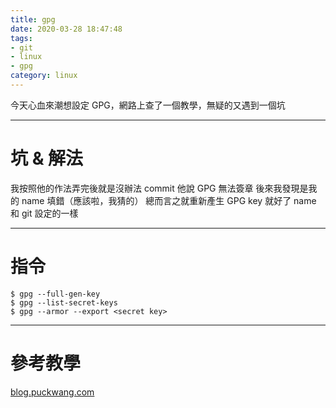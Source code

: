 ```yaml
---
title: gpg
date: 2020-03-28 18:47:48
tags:
- git
- linux
- gpg
category: linux
---
```


今天心血來潮想設定 GPG，網路上查了一個教學，無疑的又遇到一個坑

---

# 坑 & 解法
我按照他的作法弄完後就是沒辦法 commit
他說 GPG 無法簽章
後來我發現是我的 name 填錯（應該啦，我猜的）
總而言之就重新產生 GPG key 就好了
name 和 git 設定的一樣

---

# 指令
```
$ gpg --full-gen-key
$ gpg --list-secret-keys
$ gpg --armor --export <secret key>
```

---

# 參考教學
[blog.puckwang.com](https://blog.puckwang.com/post/2019/sign_git_commit_with_gpg/)

